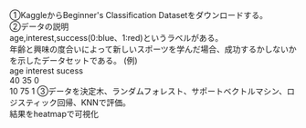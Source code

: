 ①KaggleからBeginner's Classification Datasetをダウンロードする。  
②データの説明  
age,interest,success(0:blue、1:red)というラベルがある。  
年齢と興味の度合いによって新しいスポーツを学んだ場合、成功するかしないかを示したデータセットである。
(例)  
age  interest   sucess  
40      35         0  
10      75         1 
③データを決定木、ランダムフォレスト、サポートベクトルマシン、ロジスティック回帰、KNNで評価。  
結果をheatmapで可視化
